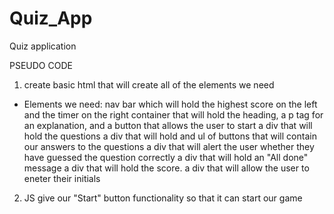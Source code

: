 # Quiz_App
Quiz application 


PSEUDO CODE 
1. create basic html that will create all of the elements we need 
- Elements we need: 
    nav bar which will hold the highest score on the left and the timer on the right 
    container that will hold the heading, a p tag for an explanation, and a button that allows the user to start
    a div that will hold the questions 
    a div that will hold and ul of buttons that will contain our answers to the questions 
    a div that will alert the user whether they have guessed the question correctly
    a div that will hold an "All done" message 
    a div that will hold the score. 
    a div that will allow the user to eneter their initials 

2. JS 
give our "Start" button functionality so that it can start our game

